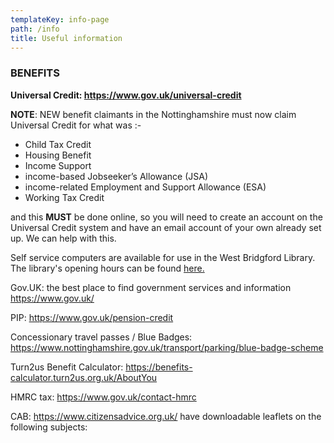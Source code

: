 ```yaml
---
templateKey: info-page
path: /info
title: Useful information
---
```

### BENEFITS

**Universal Credit: <https://www.gov.uk/universal-credit>**

**NOTE**: NEW benefit claimants in the Nottinghamshire must now claim Universal Credit for what was :-

* Child Tax Credit
* Housing Benefit
* Income Support
* income-based Jobseeker’s Allowance (JSA)
* income-related Employment and Support Allowance (ESA)
* Working Tax Credit

and this **MUST** be done online, so you will need to create an account on the Universal Credit system and have an email account of your own already set up.  We can help with this.

Self service computers are available for use in the West Bridgford Library. The library's opening hours can be found [here.](https://www.inspireculture.org.uk/reading-information/find-a-library/west-bridgford-library/)

Gov.UK: the best place to find government services and information <https://www.gov.uk/>

PIP: <https://www.gov.uk/pension-credit>

Concessionary travel passes / Blue Badges: <https://www.nottinghamshire.gov.uk/transport/parking/blue-badge-scheme>

Turn2us Benefit Calculator: <https://benefits-calculator.turn2us.org.uk/AboutYou>

HMRC tax: <https://www.gov.uk/contact-hmrc>

CAB: <https://www.citizensadvice.org.uk/> have downloadable leaflets on the following subjects: